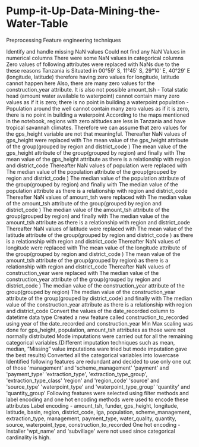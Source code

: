 # Pump-it-Up-Data-Mining-the-Water-Table
Preprocessing Feature engineering techniques

Identify and handle missing NaN values
Could not find any NaN Values in numerical columns
There were some NaN values in categorical columns
Zero values of following attributes were replaced with NaNs due to the these reasons
Tanzania is Situated in 00°59' S, 11°45' S, 29°10' E, 40°29' E (longitude, latitude) therefore having zero values for longitude, latitude cannot happen here
Also, there are many zero values for the construction_year attribute. It is also not possible
amount_tsh - Total static head (amount water available to waterpoint) cannot contain many zero values as if it is zero; there is no point in building a waterpoint
population - Population around the well cannot contain many zero values as if it is zero, there is no point in building a waterpoint
According to the maps mentioned in the notebook, regions with zero altitudes are less in Tanzania and have tropical savannah climates. Therefore we can assume that zero values for the gps_height variable are not that meaningful.
Thereafter NaN values of gps_height were replaced with
The mean value of the gps_height attribute of the group(grouped by region and  district_code )
The mean value of the gps_height attribute of the group(grouped by region) and finally with 
The mean value of the gps_height attribute as there is a relationship with region and  district_code
Thereafter NaN values of population were replaced with
The median value of the population attribute of the group(grouped by region and  district_code )
The median value of the population attribute of the group(grouped by region) and finally with 
The median value of the population attribute as there is a relationship with region and  district_code
Thereafter NaN values of amount_tsh were replaced with
The median value of the amount_tsh attribute of the group(grouped by region and  district_code )
The median value of the amount_tsh attribute of the group(grouped by region) and finally with 
The median value of the amount_tsh attribute as there is a relationship with region and  district_code
Thereafter NaN values of latitude were replaced with
The mean value of the latitude attribute of the group(grouped by region and  district_code ) as there is a relationship with region and  district_code
Thereafter NaN values of longitude were replaced with
The mean value of the longitude attribute of the group(grouped by region and  district_code )
The mean value of the amount_tsh attribute of the group(grouped by region) as there is a relationship with region and  district_code
Thereafter NaN values of construction_year were replaced with
The median value of the construction_year attribute of the group(grouped by region and  district_code )
The median value of the construction_year attribute of the group(grouped by region)
The median value of the construction_year attribute of the group(grouped by district_code) and finally with
The median value of the construction_year attribute as there is a relationship with region and  district_code
Convert the values of the date_recorded column to datetime data type
Created a new feature called  construction_to_recorded using year of the date_recorded and construction_year
Min Max scaling was done for gps_height, population, amount_tsh attributes as those were not normally distributed
Mode imputations were carried out for all the remaining categorical variables.(Different imputation techniques such as mean, median, “Missing” value imputations ware tried but mode imputation gave the best results)
Converted all the categorical variables into lowercase
Identified following features are redundant and decided to use only one out of those
'management' and 'scheme_management'
'payment' and 'payment_type'
'extraction_type', 'extraction_type_group', 'extraction_type_class'
'region' and 'region_code'
'source' and 'source_type'
'waterpoint_type' and 'waterpoint_type_group'
'quantity' and 'quantity_group'
Following features were selected using filter methods and label encoding and one hot encoding methods were used to encode these attributes 
Label encoding - amount_tsh, funder, gps_height, longitude, latitude, basin, region, district_code, lga, population, scheme_management, extraction_type, management, payment_type, water_quality, quantity, source, waterpoint_type, construction_to_recorded
One hot encoding - Installer 
'wpt_name' and 'subvillage' were not used since categorical cardinality is high.

